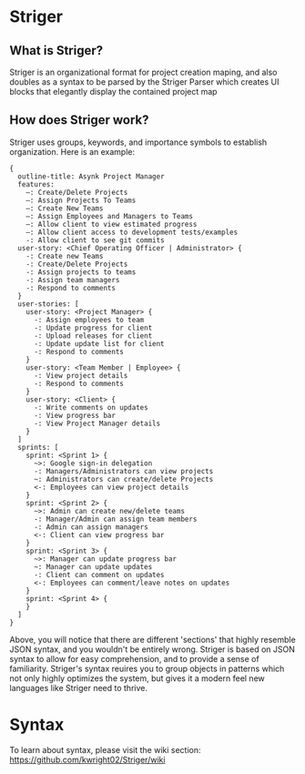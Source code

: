 # Striger
## What is Striger?
Striger is an organizational format for project creation maping, and also doubles as a syntax to be parsed by the Striger Parser which creates UI blocks that elegantly display the contained project map

## How does Striger work?
Striger uses groups, keywords, and importance symbols to establish organization. Here is an example:

```
{
  outline-title: Asynk Project Manager
  features:
    –: Create/Delete Projects
    –: Assign Projects To Teams
    –: Create New Teams
    –: Assign Employees and Managers to Teams
    –: Allow client to view estimated progress
    –: Allow client access to development tests/examples
    -: Allow client to see git commits
  user-story: <Chief Operating Officer | Administrator> {
    -: Create new Teams
    -: Create/Delete Projects
    -: Assign projects to teams
    -: Assign team managers
    -: Respond to comments
  }
  user-stories: [
    user-story: <Project Manager> {
      -: Assign employees to team
      -: Update progress for client
      -: Upload releases for client
      -: Update update list for client
      -: Respond to comments
    }
    user-story: <Team Member | Employee> {
      -: View project details
      -: Respond to comments
    }
    user-story: <Client> {
      -: Write comments on updates
      -: View progress bar
      -: View Project Manager details
    }
  ]
  sprints: [
    sprint: <Sprint 1> {
      ~>: Google sign-in delegation
      -: Managers/Administrators can view projects
      ~: Administrators can create/delete Projects
      <-: Employees can view project details
    }
    sprint: <Sprint 2> {
      ~>: Admin can create new/delete teams
      -: Manager/Admin can assign team members
      -: Admin can assign managers
      <-: Client can view progress bar
    }
    sprint: <Sprint 3> {
      ~>: Manager can update progress bar
      ~: Manager can update updates
      -: Client can comment on updates
      <-: Employees can comment/leave notes on updates
    }
    sprint: <Sprint 4> {
    }
  ]
}

```

Above, you will notice that there are different 'sections' that highly resemble JSON syntax, and you wouldn't be entirely wrong. Striger is based on JSON syntax to allow for easy comprehension, and to provide a sense of familiarity. Striger's syntax reuires you to group objects in patterns which not only highly optimizes the system, but gives it a modern feel new languages like Striger need to thrive.

# Syntax
To learn about syntax, please visit the wiki section: https://github.com/kwright02/Striger/wiki

